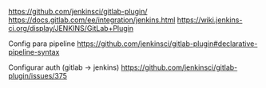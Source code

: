 https://github.com/jenkinsci/gitlab-plugin/
https://docs.gitlab.com/ee/integration/jenkins.html
https://wiki.jenkins-ci.org/display/JENKINS/GitLab+Plugin

Config para pipeline
https://github.com/jenkinsci/gitlab-plugin#declarative-pipeline-syntax

Configurar auth (gitlab -> jenkins)
https://github.com/jenkinsci/gitlab-plugin/issues/375
